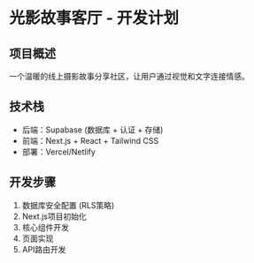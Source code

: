 # 光影故事客厅 - 开发计划

## 项目概述
一个温暖的线上摄影故事分享社区，让用户通过视觉和文字连接情感。

## 技术栈
- 后端：Supabase (数据库 + 认证 + 存储)
- 前端：Next.js + React + Tailwind CSS
- 部署：Vercel/Netlify

## 开发步骤
1. 数据库安全配置 (RLS策略)
2. Next.js项目初始化
3. 核心组件开发
4. 页面实现
5. API路由开发